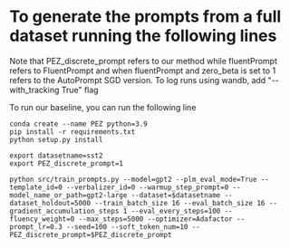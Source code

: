# To generate the prompts from a full dataset running the following lines

Note that PEZ_discrete_prompt refers to our method while fluentPrompt refers to FluentPrompt and when fluentPrompt and zero_beta is set to 1 refers to the AutoPrompt SGD version. To log runs using wandb, add "--with_tracking True" flag


To run our baseline, you can run the following line
```
conda create --name PEZ python=3.9
pip install -r requirements.txt
python setup.py install

export datasetname=sst2
export PEZ_discrete_prompt=1

python src/train_prompts.py --model=gpt2 --plm_eval_mode=True --template_id=0 --verbalizer_id=0 --warmup_step_prompt=0 --model_name_or_path=gpt2-large --dataset=$datasetname --dataset_holdout=5000 --train_batch_size 16 --eval_batch_size 16 --gradient_accumulation_steps 1 --eval_every_steps=100 --fluency_weight=0 --max_steps=5000 --optimizer=Adafactor --prompt_lr=0.3 --seed=100 --soft_token_num=10 --PEZ_discrete_prompt=$PEZ_discrete_prompt
```